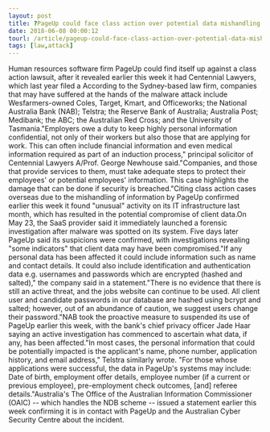 ```yaml
---
layout: post
title: ?PageUp could face class action over potential data mishandling
date: 2018-06-08 00:00:12
tourl: /article/pageup-could-face-class-action-over-potential-data-mishandling/
tags: [law,attack]
---
```

Human resources software firm PageUp could find itself up against a class action lawsuit, after it revealed earlier this week it had Centennial Lawyers, which last year filed a According to the Sydney-based law firm, companies that may have suffered at the hands of the malware attack include Wesfarmers-owned Coles, Target, Kmart, and Officeworks; the National Australia Bank (NAB); Telstra; the Reserve Bank of Australia; Australia Post; Medibank; the ABC; the Australian Red Cross; and the University of Tasmania."Employers owe a duty to keep highly personal information confidential, not only of their workers but also those that are applying for work. This can often include financial information and even medical information required as part of an induction process," principal solicitor of Centennial Lawyers A/Prof. George Newhouse said."Companies, and those that provide services to them, must take adequate steps to protect their employees' or potential employees' information. This case highlights the damage that can be done if security is breached."Citing class action cases overseas due to the mishandling of information by PageUp confirmed earlier this week it found "unusual" activity on its IT infrastructure last month, which has resulted in the potential compromise of client data.On May 23, the SaaS provider said it immediately launched a forensic investigation after malware was spotted on its system. Five days later PageUp said its suspicions were confirmed, with investigations revealing "some indicators" that client data may have been compromised."If any personal data has been affected it could include information such as name and contact details. It could also include identification and authentication data e.g. usernames and passwords which are encrypted (hashed and salted)," the company said in a statement."There is no evidence that there is still an active threat, and the jobs website can continue to be used. All client user and candidate passwords in our database are hashed using bcrypt and salted; however, out of an abundance of caution, we suggest users change their password."NAB took the proactive measure to suspended its use of PageUp earlier this week, with the bank's chief privacy officer Jade Haar saying an active investigation has commenced to ascertain what data, if any, has been affected."In most cases, the personal information that could be potentially impacted is the applicant's name, phone number, application history, and email address," Telstra similarly wrote. "For those whose applications were successful, the data in PageUp's systems may include: Date of birth, employment offer details, employee number (if a current or previous employee), pre-employment check outcomes, [and] referee details."Australia's The Office of the Australian Information Commissioner (OAIC) -- which handles the NDB scheme -- issued a statement earlier this week confirming it is in contact with PageUp and the Australian Cyber Security Centre about the incident.